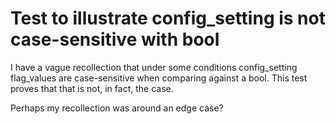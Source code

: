 # Test to illustrate config_setting is not case-sensitive with bool
I have a vague recollection that under some conditions config_setting
flag_values are case-sensitive when comparing against a bool. This test proves
that that is not, in fact, the case.

Perhaps my recollection was around an edge case?
